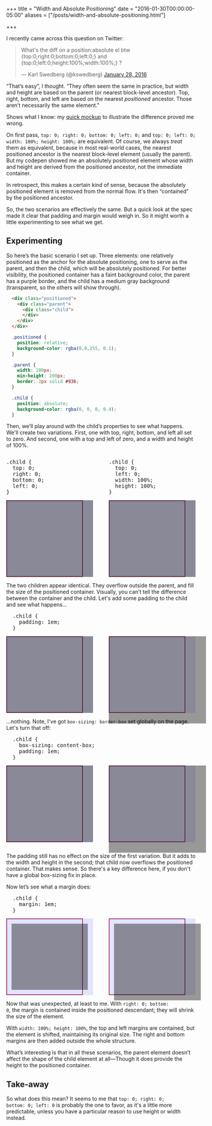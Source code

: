 +++
title = "Width and Absolute Positioning"
date =  "2016-01-30T00:00:00-05:00"
aliases = ["/posts/width-and-absolute-positioning.html"]

+++

I recently came across this question on Twitter:
<blockquote class="twitter-tweet" lang="en"><p lang="en" dir="ltr">What&#39;s the diff on a position:absolute el btw {top:0;right:0;bottom:0;left:0;} and {top:0;left:0;height:100%;width:100%;} ?</p>&mdash; Karl Swedberg (@kswedberg) <a href="https://twitter.com/kswedberg/status/692720642580295681">January 28, 2016</a></blockquote>
<script async src="//platform.twitter.com/widgets.js" charset="utf-8"></script>
“That’s easy”, I thought. “They often seem the same in practice, but width and height are based on the parent (or nearest block-level ancestor). Top, right, bottom, and left are based on the nearest <em>positioned</em> ancestor. Those aren’t necessarily the same element.”

Shows what I know: my <a href="http://codepen.io/keithjgrant/pen/obddgy">quick mockup</a> to illustrate the difference proved me wrong.

On first pass, <code>top: 0; right: 0; bottom: 0; left: 0;</code> and <code>top: 0; left: 0; width: 100%; height: 100%;</code> are equivalent. Of course, we always <em>treat</em> them as equivalent, because in most real-world cases, the nearest positioned ancestor is the nearest block-level element (usually the parent). But my codepen showed me an absolutely positioned element whose width and height are derived from the positioned ancestor, not the immediate container.

In retrospect, this makes a certain kind of sense, because the absolutely positioned element is removed from the normal flow. It's then “contained” by the positioned ancestor.

So, the two scenarios are effectively the same. But a quick look at the spec made it clear that padding and margin would weigh in. So it might worth a little experimenting to see what we get.

## Experimenting

So here’s the basic scenario I set up. Three elements: one relatively positioned as the anchor for the absolute positioning, one to serve as the parent, and then the child, which will be absolutely positioned. For better visibility, the positioned container has a faint background color, the parent has a purple border, and the child has a medium gray background (transparent, so the others will show through).

```html
  <div class="positioned">
    <div class="parent">
      <div class="child">
      </div>
    </div>
  </div>
```

```css
  .positioned {
    position: relative;
    background-color: rgba(0,0,255, 0.1);
  }

  .parent {
    width: 200px;
    min-height: 200px;
    border: 2px solid #936;
  }

  .child {
    position: absolute;
    background-color: rgba(0, 0, 0, 0.4);
  }
```

Then, we’ll play around with the child’s properties to see what happens. We'll create two variations. First, one with top, right, bottom, and left all set to zero. And second, one with a top and left of zero, and a width and height of 100%.

<div class="demo demo--basic">
  <div class="demo-col">
    <pre class="prettyprint">.child {
  top: 0;
  right: 0;
  bottom: 0;
  left: 0;
}
</pre>
    <div class="demo-1 positioned">
      <div class="parent">
        <div class="child"></div>
      </div>
    </div>
  </div>
  <div class="demo-col">
    <pre class="prettyprint">.child {
  top: 0;
  left: 0;
  width: 100%;
  height: 100%;
}</pre>
    <div class="demo-2 positioned">
      <div class="parent">
        <div class="child"></div>
      </div>
    </div>
  </div>
</div>

The two children appear identical. They overflow outside the parent, and fill the size of the positioned container. Visually, you can’t tell the difference between the container and the child. Let's add some padding to the child and see what happens...

<pre class="prettyprint">
  .child {
    padding: 1em;
  }
</pre>
  <div class="demo demo--padding">
    <div class="demo-col">
      <div class="demo-1 positioned">
        <div class="parent">
          <div class="child"></div>
        </div>
      </div>
    </div>
    <div class="demo-col">
      <div class="demo-2 positioned">
        <div class="parent">
          <div class="child"></div>
        </div>
      </div>
    </div>
  </div>

...nothing. Note, I've got <code>box-sizing: border-box</code> set globally on the page. Let's turn that off:
<pre class="prettyprint">
  .child {
    box-sizing: content-box;
    padding: 1em;
  }
</pre>

<div class="demo demo--padding-2">
  <div class="demo-col">
    <div class="demo-1 positioned">
      <div class="parent">
        <div class="child"></div>
      </div>
    </div>
  </div>
  <div class="demo-col">
    <div class="demo-2 positioned">
      <div class="parent">
        <div class="child"></div>
      </div>
    </div>
  </div>
</div>

The padding still has no effect on the size of the first variation. But it adds to the width and height in the second; that child now overflows the positioned container. That makes sense. So there's a key difference here, if you don't have a global box-sizing fix in place.

Now let’s see what a margin does:

<pre class="prettyprint">
  .child {
    margin: 1em;
  }
</pre>

<div class="demo demo--margin">
  <div class="demo-col">
    <div class="demo-1 positioned">
      <div class="parent">
        <div class="child"></div>
      </div>
    </div>
  </div>
  <div class="demo-col">
    <div class="demo-2 positioned">
      <div class="parent">
        <div class="child"></div>
      </div>
    </div>
  </div>
</div>

Now that was unexpected, at least to me. With <code>right: 0; bottom: 0</code>, the margin is contained inside the positioned descendant; they will shrink the size of the element.

With <code>width: 100%; height: 100%</code>, the top and left margins are contained, but the element is shifted, maintaining its original size. The right and bottom margins are then added outside the whole structure.

What’s interesting is that in all these scenarios, the parent element doesn’t affect the shape of the child element at all&mdash;Though it does provide the height to the positioned container.

## Take-away

So what does this mean? It seems to me that <code>top: 0; right: 0; bottom: 0; left: 0</code> is probably the one to favor, as it's a little more predictable, unless you have a particular reason to use height or width instead.

<style type="text/css">
  .demo-col {
    margin: 1em 0;
  }
  @media screen and (min-width: 900px) {
    .demo {
      display: flex;
      flex-flow: space-between;
      margin: 1em 0;
    }

    .demo-col {
      flex: 1;
      margin: 0;
    }
    .demo-col:not(:first-child) {
      margin-left: 3em;
    }
  }

  .demo .positioned {
    position: relative;
    background-color: rgba(0,0,255, 0.1);
  }
  .demo .parent {
    width: 200px;
    min-height: 200px;
    border: 2px solid #936;
  }
  .demo .child {
    position: absolute;
    top: 0;
    left: 0;
    background-color: rgba(0, 0, 0, 0.4);
  }

  .demo-1 .child {
    right: 0;
    bottom: 0;
  }

  .demo-2 .child {
    width: 100%;
    height: 100%;
  }

  .demo--padding .child {
    padding: 1em;
  }

  .demo--padding-2 {
    margin-bottom: 2em;
  }
  .demo--padding-2 .child {
    box-sizing: content-box;
    padding: 1em;
  }

  .demo--margin .child {
    margin: 1em;
  }
</style>
